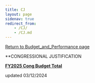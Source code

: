 ```yaml
---
title: CJ
layout: page
sidenav: true
redirect_from:
    - /CJ/
    - /CJ.md
--- 
```

[Return to Budget\_and\_Performance page]({{site.baseurl}}/budget-and-performance/)

**CONGRESSIONAL JUSTIFICATION

[**FY2025 Cong Budget Total**]({{site.baseurl}}/assets/documents/CJ/FY2025-Cong-Budget-Total.pdf)


updated 03/12/2024
